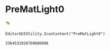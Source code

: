 # PreMatLight0
![](/img/PreMatLight0.png)

``` CSharp
EditorGUIUtility.IconContent("PreMatLight0")
```
```
3364532926769606096
```
